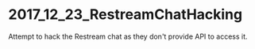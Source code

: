 # 2017_12_23_RestreamChatHacking
Attempt to hack the Restream chat as they don't provide API to access it.
